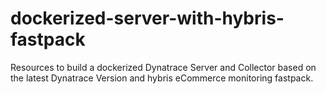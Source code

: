 # dockerized-server-with-hybris-fastpack
Resources to build a dockerized Dynatrace Server and Collector based on the latest Dynatrace Version and hybris eCommerce monitoring fastpack.
